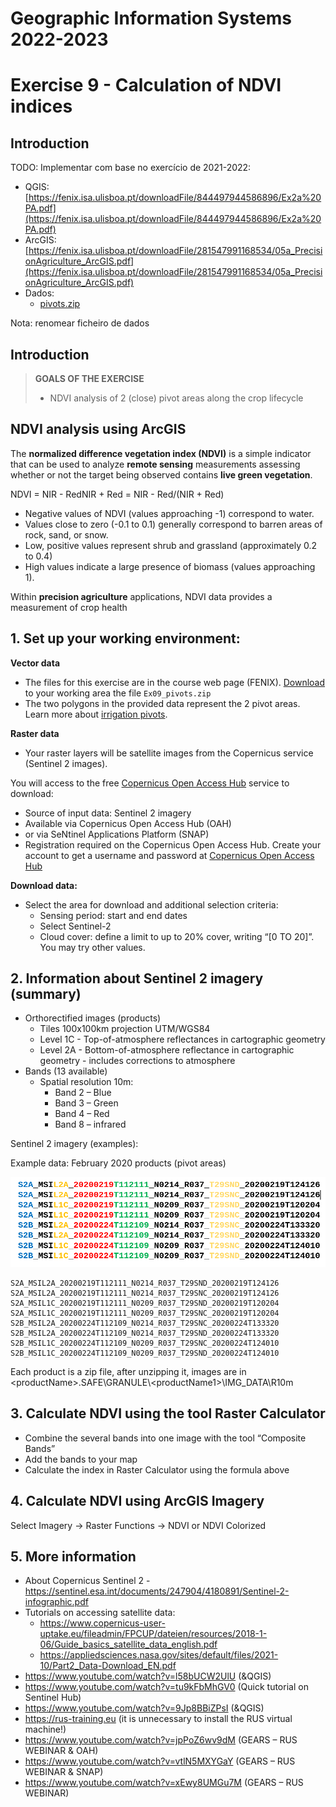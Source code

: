 # Geographic Information Systems 2022-2023

# Exercise 9 - Calculation of NDVI indices

## Introduction

TODO: Implementar com base no exercício de 2021-2022: 
- QGIS: [https://fenix.isa.ulisboa.pt/downloadFile/844497944586896/Ex2a%20PA.pdf](https://fenix.isa.ulisboa.pt/downloadFile/844497944586896/Ex2a%20PA.pdf)
- ArcGIS: [https://fenix.isa.ulisboa.pt/downloadFile/281547991168534/05a_PrecisionAgriculture_ArcGIS.pdf](https://fenix.isa.ulisboa.pt/downloadFile/281547991168534/05a_PrecisionAgriculture_ArcGIS.pdf)
- Dados:
    - [pivots.zip](https://fenix.isa.ulisboa.pt/downloadFile/844497944586758/pivots.zip)


Nota: renomear ficheiro de dados


## Introduction

> **GOALS OF THE EXERCISE**
>
> - NDVI analysis of 2 (close) pivot areas along the crop lifecycle 

## NDVI analysis using ArcGIS

The **normalized difference vegetation index (NDVI)** is a simple indicator that can be used to analyze **remote sensing** measurements assessing whether or not the target being observed contains **live green vegetation**.

NDVI = NIR - RedNIR + Red = NIR - Red/(NIR + Red) 

- Negative values of NDVI (values approaching -1) correspond to water. 
- Values close to zero (-0.1 to 0.1) generally correspond to barren areas of rock, sand, or snow. 
- Low, positive values represent shrub and grassland (approximately 0.2 to 0.4)
- High values indicate a large presence of biomass (values approaching 1).

Within **precision agriculture** applications, NDVI data provides a measurement of crop health

## 1. Set up your working environment:

**Vector data**

- The files for this exercise are in the course web page (FENIX). [Download](https://fenix.isa.ulisboa.pt/downloadFile/844497944595944/Ex08_Interpolation.zip) to your working area the file `Ex09_pivots.zip`
- The two polygons in the provided data represent the 2 pivot areas. Learn more about 
[irrigation pivots](https://en.wikipedia.org/wiki/Center-pivot_irrigation). 


**Raster data**

- Your raster layers will be satellite images from the Copernicus service (Sentinel 2 images).

You will access to the free [Copernicus Open Access Hub](https://scihub.copernicus.eu/) service to download:

- Source of input data: Sentinel 2 imagery
- Available via Copernicus Open Access Hub (OAH)
- or via SeNtinel Applications Platform (SNAP)
- Registration required on the Copernicus Open Access Hub. Create your account to get a username and password at [Copernicus Open Access Hub](https://scihub.copernicus.eu/dhus/)

**Download data:**

- Select the area for download and additional selection criteria:
    - Sensing period: start and end dates
    - Select Sentinel-2
    - Cloud cover: define a limit to up to 20% cover, writing “[0 TO 20]”. You may try other values.


## 2. Information about Sentinel 2 imagery (summary)

- Orthorectified images (products)
    - Tiles 100x100km projection UTM/WGS84
    - Level 1C - Top-of-atmosphere reflectances in cartographic geometry
    - Level 2A - Bottom-of-atmosphere reflectance in cartographic geometry - includes corrections to atmosphere
- Bands (13 available)
    - Spatial resolution 10m:
        - Band 2 – Blue
        - Band 3 – Green
        - Band 4 – Red
        - Band 8 – infrared

Sentinel 2 imagery (examples):

Example data: February 2020 products (pivot areas)

![area](./images/ex09_img01.jpg)

```
S2A_MSIL2A_20200219T112111_N0214_R037_T29SND_20200219T124126
S2A_MSIL2A_20200219T112111_N0214_R037_T29SNC_20200219T124126
S2A_MSIL1C_20200219T112111_N0209_R037_T29SND_20200219T120204
S2A_MSIL1C_20200219T112111_N0209_R037_T29SNC_20200219T120204
S2B_MSIL2A_20200224T112109_N0214_R037_T29SNC_20200224T133320
S2B_MSIL2A_20200224T112109_N0214_R037_T29SND_20200224T133320
S2B_MSIL1C_20200224T112109_N0209_R037_T29SNC_20200224T124010
S2B_MSIL1C_20200224T112109_N0209_R037_T29SND_20200224T124010
```

Each product is a zip file, after unzipping it, images are in
\<productName\>.SAFE\GRANULE\\<productName1\>\IMG_DATA\R10m


## 3. Calculate NDVI using the tool Raster Calculator

- Combine the several bands into one image with the tool “Composite Bands” 
- Add the bands to your map
- Calculate the index in Raster Calculator using the formula above


## 4. Calculate NDVI using ArcGIS Imagery

Select Imagery → Raster Functions → NDVI or NDVI Colorized


## 5. More information

- About Copernicus Sentinel 2 - https://sentinel.esa.int/documents/247904/4180891/Sentinel-2-infographic.pdf
- Tutorials on accessing satellite data:
    - https://www.copernicus-user-uptake.eu/fileadmin/FPCUP/dateien/resources/2018-1-06/Guide_basics_satellite_data_english.pdf 
    - https://appliedsciences.nasa.gov/sites/default/files/2021-10/Part2_Data-Download_EN.pdf  
- https://www.youtube.com/watch?v=l58bUCW2UlU (&QGIS)
- https://www.youtube.com/watch?v=tu9kFbMhGV0 (Quick tutorial on Sentinel Hub)
- https://www.youtube.com/watch?v=9Jp8BBiZPsI (&QGIS)
- https://rus-training.eu (it is unnecessary to install the RUS virtual machine!)
- https://www.youtube.com/watch?v=jpPoZ6wv9dM (GEARS – RUS WEBINAR & OAH)
- https://www.youtube.com/watch?v=vtlN5MXYGaY (GEARS – RUS WEBINAR & SNAP)
- https://www.youtube.com/watch?v=xEwy8UMGu7M (GEARS – RUS WEBINAR)

